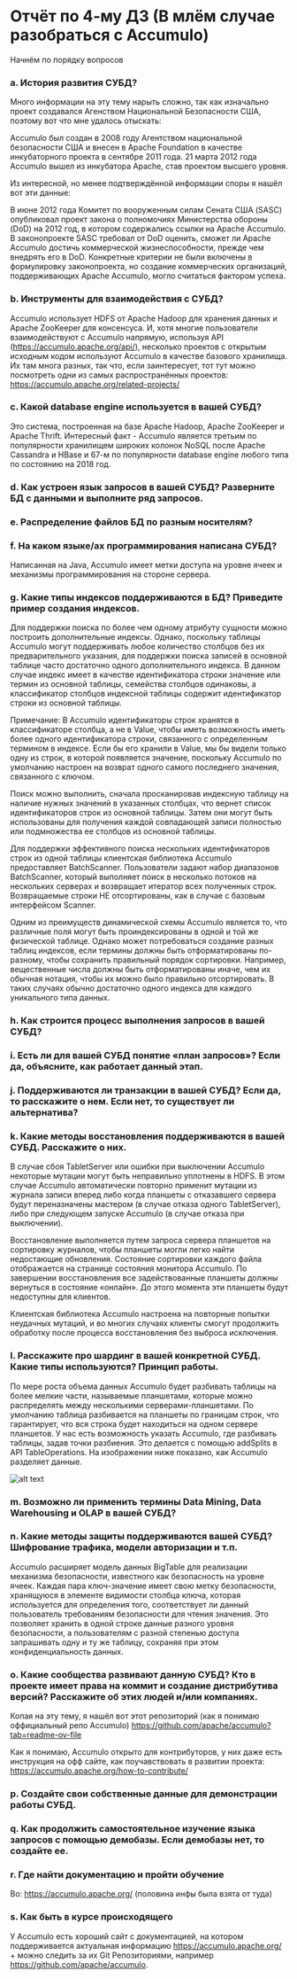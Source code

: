 # Отчёт по 4-му ДЗ (В млём случае разобраться с Accumulo)

Начнём по порядку вопросов

### a. История развития СУБД?

Много информации на эту тему нарыть сложно, так как изначально проект создавался Агенством Национальной Безопасности США, поэтому вот что мне удалось отыскать: 

Accumulo был создан в 2008 году Агентством национальной безопасности США и внесен в Apache Foundation в качестве инкубаторного проекта в сентябре 2011 года.
21 марта 2012 года Accumulo вышел из инкубатора Apache, став проектом высшего уровня. 

Из интересной, но менее подтверждённой информации споры я нашёл вот эти данные:

В июне 2012 года Комитет по вооруженным силам Сената США (SASC) опубликовал проект закона о полномочиях Министерства обороны (DoD) на 2012 год, в котором содержались ссылки на Apache Accumulo. В законопроекте SASC требовал от DoD оценить, сможет ли Apache Accumulo достичь коммерческой жизнеспособности, прежде чем внедрять его в DoD. Конкретные критерии не были включены в формулировку законопроекта, но создание коммерческих организаций, поддерживающих Apache Accumulo, могло считаться фактором успеха.

### b. Инструменты для взаимодействия с СУБД?

Accumulo использует HDFS от Apache Hadoop для хранения данных и Apache ZooKeeper для консенсуса. И, хотя многие пользователи взаимодействуют с Accumulo напрямую, используя API (https://accumulo.apache.org/api/), несколько проектов с открытым исходным кодом используют Accumulo в качестве базового хранилища. Их там многа разных, так что, если заинтересует, тот тут можно посмотреть одни из самых распространённых проектов: https://accumulo.apache.org/related-projects/

### c. Какой database engine используется в вашей СУБД?

Это система, построенная на базе Apache Hadoop, Apache ZooKeeper и Apache Thrift. Интересный факт - Accumulo является третьим по популярности хранилищем широких колонок NoSQL после Apache Cassandra и HBase и 67-м по популярности database engine любого типа по состоянию на 2018 год.

### d. Как устроен язык запросов в вашей СУБД? Разверните БД с данными и выполните ряд запросов. 

### e. Распределение файлов БД по разным носителям?

### f. На каком языке/ах программирования написана СУБД?

Написанная на Java, Accumulo имеет метки доступа на уровне ячеек и механизмы программирования на стороне сервера. 

### g. Какие типы индексов поддерживаются в БД? Приведите пример создания индексов.

Для поддержки поиска по более чем одному атрибуту сущности можно построить дополнительные индексы. Однако, поскольку таблицы Accumulo могут поддерживать любое количество столбцов без их предварительного указания, для поддержки поиска записей в основной таблице часто достаточно одного дополнительного индекса. В данном случае индекс имеет в качестве идентификатора строки значение или термин из основной таблицы, семейства столбцов одинаковы, а классификатор столбцов индексной таблицы содержит идентификатор строки из основной таблицы.

Примечание: В Accumulo идентификаторы строк хранятся в классификаторе столбца, а не в Value, чтобы иметь возможность иметь более одного идентификатора строки, связанного с определенным термином в индексе. Если бы его хранили в Value, мы бы видели только одну из строк, в которой появляется значение, поскольку Accumulo по умолчанию настроен на возврат одного самого последнего значения, связанного с ключом.

Поиск можно выполнить, сначала просканировав индексную таблицу на наличие нужных значений в указанных столбцах, что вернет список идентификаторов строк из основной таблицы. Затем они могут быть использованы для получения каждой совпадающей записи полностью или подмножества ее столбцов из основной таблицы.

Для поддержки эффективного поиска нескольких идентификаторов строк из одной таблицы клиентская библиотека Accumulo предоставляет BatchScanner. Пользователи задают набор диапазонов BatchScanner, который выполняет поиск в несколько потоков на нескольких серверах и возвращает итератор всех полученных строк. Возвращаемые строки НЕ отсортированы, как в случае с базовым интерфейсом Scanner.

Одним из преимуществ динамической схемы Accumulo является то, что различные поля могут быть проиндексированы в одной и той же физической таблице. Однако может потребоваться создание разных таблиц индексов, если термины должны быть отформатированы по-разному, чтобы сохранить правильный порядок сортировки. Например, вещественные числа должны быть отформатированы иначе, чем их обычная нотация, чтобы их можно было правильно отсортировать. В таких случаях обычно достаточно одного индекса для каждого уникального типа данных.

### h. Как строится процесс выполнения запросов в вашей СУБД?

### i. Есть ли для вашей СУБД понятие «план запросов»? Если да, объясните, как работает данный этап.

### j. Поддерживаются ли транзакции в вашей СУБД? Если да, то расскажите о нем. Если нет, то существует ли альтернатива?

### k. Какие методы восстановления поддерживаются в вашей СУБД. Расскажите о них.

В случае сбоя TabletServer или ошибки при выключении Accumulo некоторые мутации могут быть неправильно уплотнены в HDFS. В этом случае Accumulo автоматически повторно применит мутации из журнала записи вперед либо когда планшеты с отказавшего сервера будут переназначены мастером (в случае отказа одного TabletServer), либо при следующем запуске Accumulo (в случае отказа при выключении).

Восстановление выполняется путем запроса сервера планшетов на сортировку журналов, чтобы планшеты могли легко найти недостающие обновления. Состояние сортировки каждого файла отображается на странице состояния монитора Accumulo. По завершении восстановления все задействованные планшеты должны вернуться в состояние «онлайн». До этого момента эти планшеты будут недоступны для клиентов.

Клиентская библиотека Accumulo настроена на повторные попытки неудачных мутаций, и во многих случаях клиенты смогут продолжить обработку после процесса восстановления без выброса исключения.

### l. Расскажите про шардинг в вашей конкретной СУБД. Какие типы используются? Принцип работы.

По мере роста объема данных Accumulo будет разбивать таблицы на более мелкие части, называемые планшетами, которые можно распределять между несколькими серверами-планшетами. По умолчанию таблица разбивается на планшеты по границам строк, что гарантирует, что вся строка будет находиться на одном сервере планшетов. У нас есть возможность указать Accumulo, где разбивать таблицы, задав точки разбиения. Это делается с помощью addSplits в API TableOperations. На изображении ниже показано, как Accumulo разделяет данные.

![alt text](https://accumulo.apache.org/images/docs/data_distribution.png)

### m. Возможно ли применить термины Data Mining, Data Warehousing и OLAP в вашей СУБД?

### n. Какие методы защиты поддерживаются вашей СУБД? Шифрование трафика, модели авторизации и т.п.

Accumulo расширяет модель данных BigTable для реализации механизма безопасности, известного как безопасность на уровне ячеек. Каждая пара ключ-значение имеет свою метку безопасности, хранящуюся в элементе видимости столбца ключа, которая используется для определения того, соответствует ли данный пользователь требованиям безопасности для чтения значения. Это позволяет хранить в одной строке данные разного уровня безопасности, а пользователям с разной степенью доступа запрашивать одну и ту же таблицу, сохраняя при этом конфиденциальность данных.

### o. Какие сообщества развивают данную СУБД? Кто в проекте имеет права на коммит и создание дистрибутива версий? Расскажите об этих людей и/или компаниях.

Копая на эту тему, я нашёл вот этот репозиторий (как я понимаю оффициальный репо Accumulo) https://github.com/apache/accumulo?tab=readme-ov-file

Как я понимаю, Accumulo открыто для контрибуторов, у них даже есть инструкция на офф сайте, как поучавствовать в развитии проекта: https://accumulo.apache.org/how-to-contribute/

### p. Создайте свои собственные данные для демонстрации работы СУБД. 

### q. Как продолжить самостоятельное изучение языка запросов с помощью демобазы. Если демобазы нет, то создайте ее.

### r. Где найти документацию и пройти обучение

Во: https://accumulo.apache.org/
(половина инфы была взята от туда)

### s. Как быть в курсе происходящего

У Accumulo есть хороший сайт с документацией, на котором поддерживается актуальная информацию https://accumulo.apache.org/ + можно следить за их Git Репозиториями, например https://github.com/apache/accumulo.
